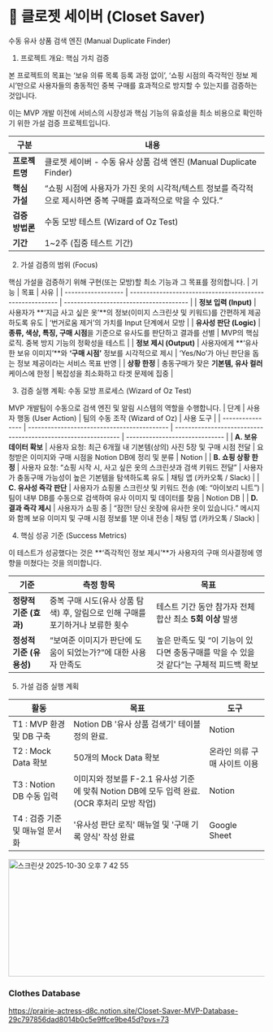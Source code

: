# 👕 클로젯 세이버 (Closet Saver)

수동 유사 상품 검색 엔진 (Manual Duplicate Finder)

1. 프로젝트 개요: 핵심 가치 검증

본 프로젝트의 목표는 ‘보유 의류 목록 등록 과정 없이’, ‘쇼핑 시점의 즉각적인 정보 제시’만으로 사용자들의 충동적인 중복 구매를 효과적으로 방지할 수 있는지를 검증하는 것입니다.

이는 MVP 개발 이전에 서비스의 시장성과 핵심 기능의 유효성을 최소 비용으로 확인하기 위한 가설 검증 프로젝트입니다.

| 구분         | 내용                                                               |
| ---------- | ---------------------------------------------------------------- |
| **프로젝트명**  | 클로젯 세이버 - 수동 유사 상품 검색 엔진 (Manual Duplicate Finder)               |
| **핵심 가설**  | “쇼핑 시점에 사용자가 가진 옷의 시각적/텍스트 정보를 즉각적으로 제시하면 중복 구매를 효과적으로 막을 수 있다.” |
| **검증 방법론** | 수동 모방 테스트 (Wizard of Oz Test)                                    |
| **기간**     | 1~2주 (집중 테스트 기간)                                                 |


2. 가설 검증의 범위 (Focus)

핵심 가설을 검증하기 위해 구현(또는 모방)할 최소 기능과 그 목표를 정의합니다.
| 기능                 | 목표                                                       | 사유                                     |
| ------------------ | -------------------------------------------------------- | -------------------------------------- |
| **정보 입력 (Input)**  | 사용자가 **‘지금 사고 싶은 옷’**의 정보(이미지 스크린샷 및 키워드)를 간편하게 제공하도록 유도 | ‘번거로움 제거’의 가치를 Input 단계에서 모방           |
| **유사성 판단 (Logic)** | **종류, 색상, 특징, 구매 시점**을 기준으로 유사도를 판단하고 결과를 선별             | MVP의 핵심 로직. 중복 방지 기능의 정확성을 테스트         |
| **정보 제시 (Output)** | 사용자에게 **‘유사한 보유 이미지’**와 **‘구매 시점’** 정보를 시각적으로 제시         | ‘Yes/No’가 아닌 판단을 돕는 정보 제공이라는 서비스 목표 반영 |
| **상황 한정**          | 충동구매가 잦은 **기본템, 유사 컬러** 케이스에 한정                          | 복잡성을 최소화하고 타겟 문제에 집중                   |


3. 검증 실행 계획: 수동 모방 프로세스 (Wizard of Oz Test)

MVP 개발팀이 수동으로 검색 엔진 및 알림 시스템의 역할을 수행합니다.
| 단계               | 사용자 행동 (User Action)                        | 팀의 수동 조작 (Wizard of Oz)                                       | 사용 도구                          |
| ---------------- | ------------------------------------------- | ------------------------------------------------------------- | ------------------------------ |
| **A. 보유 데이터 확보** | 사용자 요청: 최근 6개월 내 기본템(상의) 사진 5장 및 구매 시점 전달   | 요청받은 이미지와 구매 시점을 Notion DB에 정리 및 분류                           | Notion |
| **B. 쇼핑 상황 한정**  | 사용자 요청: “쇼핑 시작 시, 사고 싶은 옷의 스크린샷과 검색 키워드 전달” | 사용자가 충동구매 가능성이 높은 기본템을 탐색하도록 유도                               | 채팅 앱 (카카오톡 / Slack)            |
| **C. 유사성 즉각 판단** | 사용자가 쇼핑몰 스크린샷 및 키워드 전송 (예: “아이보리 니트”)       | 팀이 내부 DB를 수동으로 검색하여 유사 이미지 및 데이터를 찾음                          | Notion DB                      |
| **D. 결과 즉각 제시**  | 사용자가 쇼핑 중                                   | “잠깐! 당신 옷장에 유사한 옷이 있습니다.” 메시지와 함께 보유 이미지 및 구매 시점 정보를 1분 이내 전송 | 채팅 앱 (카카오톡 / Slack)            |


4. 핵심 성공 기준 (Success Metrics)

이 테스트가 성공했다는 것은 **‘즉각적인 정보 제시’**가 사용자의 구매 의사결정에 영향을 미쳤다는 것을 의미합니다.

| 기준               | 측정 항목                                          | 목표                                                  |
| ---------------- | ---------------------------------------------- | --------------------------------------------------- |
| **정량적 기준 (효과)**  | 중복 구매 시도(유사 상품 탐색) 후, 알림으로 인해 구매를 포기하거나 보류한 횟수 | 테스트 기간 동안 참가자 전체 합산 최소 **5회 이상** 발생                 |
| **정성적 기준 (유용성)** | “보여준 이미지가 판단에 도움이 되었는가?”에 대한 사용자 만족도           | 높은 만족도 및 “이 기능이 있다면 충동구매를 막을 수 있을 것 같다”는 구체적 피드백 확보 |


5. 가설 검증 실행 계획

| 활동            | 목표                                     | 도구                                                  |
| ---------------- | ---------------------------------------------- | --------------------------------------------------- |
| T1 : MVP 환경 및 DB 구축  | Notion DB '유사 상품 검색기' 테이블 정의 완료. | Notion           |
| T2 : Mock Data 확보 | 50개의 Mock Data 확보           | 온라인 의류 구매 사이트 이용 |
| T3 : Notion DB 수동 입력 | 이미지와 정보를 F-2.1 유사성 기준에 맞춰 Notion DB에 모두 입력 완료. (OCR 후처리 모방 작업)           | Notion |
| T4 : 검증 기준 및 매뉴얼 문서화 | '유사성 판단 로직' 매뉴얼 및 '구매 기록 양식' 작성 완료           | Google Sheet |

<img width="681" height="231" alt="스크린샷 2025-10-30 오후 7 42 55" src="https://github.com/user-attachments/assets/7cbef90e-8ed4-49e9-8131-900859ab0445" />

### Clothes Database 
https://prairie-actress-d8c.notion.site/Closet-Saver-MVP-Database-29c797856dad8014b0c5e9ffce9be45d?pvs=73

